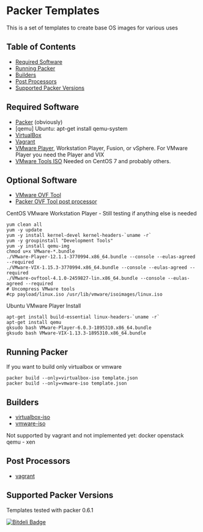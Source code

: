 
Packer Templates
================

This is a set of templates to create base OS images for various uses

## Table of Contents

* [Required Software](#required-software)
* [Running Packer](#running-packer)
* [Builders](#builders)
* [Post Processors](#post-processors)
* [Supported Packer Versions](#supported-packer-versions)

## Required Software
- [Packer](http://www.packer.io/downloads.html) (obviously)
- [qemu] Ubuntu: apt-get install qemu-system
- [VirtualBox](https://www.virtualbox.org/wiki/Downloads)
- [Vagrant](http://www.vagrantup.com/downloads.html)
- [VMware Player](https://my.vmware.com/web/vmware/free#desktop_end_user_computing/vmware_player/6_0), Workstation Player, Fusion, or vSphere. 
For VMware Player you need the Player and VIX
- [VMware Tools ISO](https://github.com/rasa/vmware-tools-patches) Needed on CentOS 7 and probably others.

## Optional Software
- [VMware OVF Tool](https://www.vmware.com/support/developer/ovf/)
- [Packer OVF Tool post processor](https://github.com/iancmcc/packer-post-processor-ovftool)

CentOS VMware Workstation Player - Still testing if anything else is needed
```
yum clean all
yum -y update
yum -y install kernel-devel kernel-headers-`uname -r`
yum -y groupinstall "Development Tools"
yum -y install qemu-img
chmod u+x VMware-*.bundle
./VMware-Player-12.1.1-3770994.x86_64.bundle --console --eulas-agreed --required
./VMware-VIX-1.15.3-3770994.x86_64.bundle --console --eulas-agreed --required
./VMware-ovftool-4.1.0-2459827-lin.x86_64.bundle --console --eulas-agreed --required
# Uncompress VMware tools
#cp payload/linux.iso /usr/lib/vmware/isoimages/linux.iso
```

Ubuntu VMware Player Install
```
apt-get install build-essential linux-headers-`uname -r`
apt-get install qemu
gksudo bash VMware-Player-6.0.3-1895310.x86_64.bundle
gksudo bash VMware-VIX-1.13.3-1895310.x86_64.bundle
```

## Running Packer
If you want to build only virtualbox or vmware
```
packer build --only=virtualbox-iso template.json
packer build --only=vmware-iso template.json
```

## Builders
- [virtualbox-iso](http://www.packer.io/docs/builders/virtualbox-iso.html)
- [vmware-iso](http://www.packer.io/docs/builders/vmware-iso.html)

Not supported by vagrant and not implemented yet:
docker
openstack
qemu - xen

## Post Processors
- [vagrant](http://www.packer.io/docs/post-processors/vagrant.html)

## Supported Packer Versions
Templates tested with packer 0.6.1



[![Bitdeli Badge](https://d2weczhvl823v0.cloudfront.net/snemetz/packer-templates/trend.png)](https://bitdeli.com/free "Bitdeli Badge")

